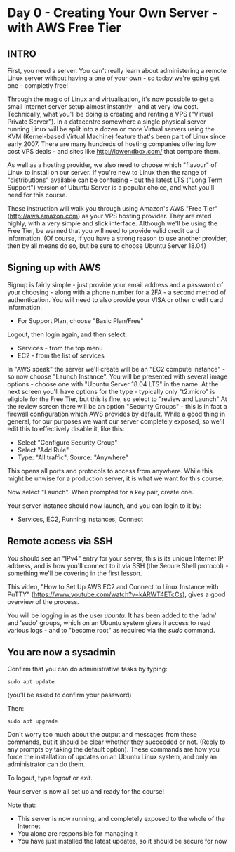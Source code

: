 # Day 0 - Creating Your Own Server - with AWS Free Tier

## INTRO
First, you need a server. You can't really learn about administering a remote Linux server without having a one of your own - so today we're going get one - completly free!

Through the magic of Linux and virtualisation, it's now possible to get a small Internet server setup almost instantly - and at very low cost. Technically, what you'll be doing is creating and renting a VPS  ("Virtual Private Server"). In a datacentre somewhere a single physical server running Linux will be split into a dozen or more Virtual servers using the KVM (Kernel-based Virtual Machine) feature that's been part of Linux since early 2007. There are many hundreds of hosting companies offering low cost VPS deals - and sites like http://lowendbox.com/ that compare them.

As well as a hosting provider, we also need to choose which "flavour" of Linux to install on our server. If you're new to Linux then the range of "distributions" available can be confusing - but the latest LTS ("Long Term Support") version of Ubuntu Server is a popular choice, and what you'll need for this course. 
 
These instruction will walk you through using Amazon's AWS "Free Tier"  (http://aws.amazon.com) as your VPS hosting provider. They are rated highly, with a very simple and slick interface. Although we'll be using the Free Tier, be warned that you will need to provide valid credit card information. (Of course, if you have a strong reason to use another provider, then by all means do so, but be sure to choose Ubuntu Server 18.04)

## Signing up with AWS
Signup is fairly simple - just provide your email address and a password of your choosing - along with a phone number for a 2FA - a second method of authentication.
You will need to also provide your VISA or other credit card information.
* For Support Plan, choose "Basic Plan/Free"

Logout, then login again, and then select:
* Services - from the top menu
* EC2 - from the list of services

In "AWS speak" the server we'll create will be an "EC2 compute instance" - so now choose "Launch Instance". You will be presented with several image options - choose one with "Ubuntu Server 18.04 LTS" in the name.
At the next screen you'll have options for the type - typically only "t2.micro" is eligible for the Free Tier, but this is fine, so select to "review and Launch"
At the review screen there will be an option "Security Groups" - this is in fact a firewall configuration which AWS provides by default. While a good thing in general, for our purposes we want our server completely exposed, so we'll edit this to effectively disable it, like this:

* Select "Configure Security Group"
* Select "Add Rule"
* Type: "All traffic", Source: "Anywhere"

This opens all ports and protocols to access from anywhere. While this might be unwise for a production server, it is what we want for this course.

Now select "Launch". When prompted for a key pair, create one.

Your server instance should now launch, and you can login to it by:

* Services, EC2, Running instances, Connect

## Remote access via SSH

You should see an "IPv4" entry for your server, this is its unique Internet IP address, and is how you'll connect to it via SSH (the Secure Shell protocol) - something we'll be covering in the first lesson. 

This video, "How to Set Up AWS EC2 and Connect to Linux Instance with PuTTY" (https://www.youtube.com/watch?v=kARWT4ETcCs), gives a good overview of the process.

You will be logging in as the user *ubuntu*. It has been added to the 'adm' and 'sudo' groups, which on an Ubuntu system gives it access to read various logs - and to "become root" as required via the _sudo_ command.

## You are now a sysadmin

Confirm that you can do administrative tasks by typing:

    sudo apt update

(you'll be asked to confirm your password)

Then:

    sudo apt upgrade

Don't worry too much about the output and messages from these commands, but it should be clear whether they succeeded or not. (Reply to any prompts by taking the default option). These commands are how you force the installation of updates on an Ubuntu Linux system, and only an administrator can do them.

To logout, type _logout_ or _exit_.

Your server is now all set up and ready for the course!

Note that:
* This server is now running, and completely exposed to the whole of the Internet
* You alone are responsible for managing it
* You have just installed the latest updates, so it should be secure for now
